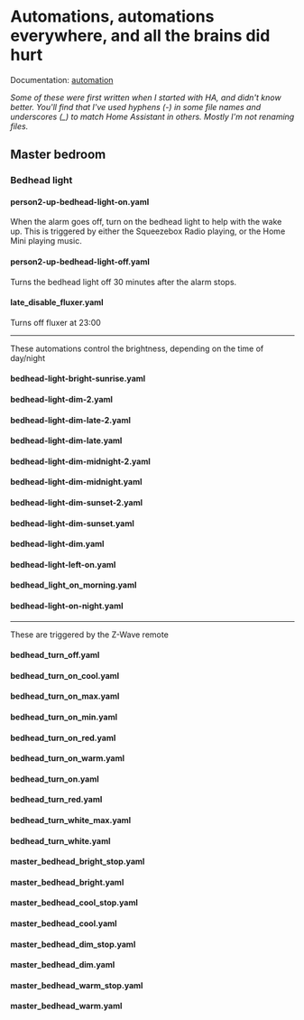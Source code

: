 # Automations, automations everywhere, and all the brains did hurt

Documentation: [automation](https://home-assistant.io/docs/automation/)

_Some of these were first written when I started with HA, and didn't know better. You'll find that I've used hyphens (-) in some file names and underscores (\_) to match Home Assistant in others. Mostly I'm not renaming files._


## Master bedroom 

### Bedhead light

#### person2-up-bedhead-light-on.yaml

When the alarm goes off, turn on the bedhead light to help with the wake up. This is triggered by either the Squeezebox Radio playing, or the Home Mini playing music. 

#### person2-up-bedhead-light-off.yaml

Turns the bedhead light off 30 minutes after the alarm stops.

#### late_disable_fluxer.yaml

Turns off fluxer at 23:00

---

These automations control the brightness, depending on the time of day/night

#### bedhead-light-bright-sunrise.yaml
#### bedhead-light-dim-2.yaml
#### bedhead-light-dim-late-2.yaml
#### bedhead-light-dim-late.yaml
#### bedhead-light-dim-midnight-2.yaml
#### bedhead-light-dim-midnight.yaml
#### bedhead-light-dim-sunset-2.yaml
#### bedhead-light-dim-sunset.yaml
#### bedhead-light-dim.yaml
#### bedhead-light-left-on.yaml
#### bedhead_light_on_morning.yaml
#### bedhead-light-on-night.yaml

---

These are triggered by the Z-Wave remote

#### bedhead_turn_off.yaml
#### bedhead_turn_on_cool.yaml
#### bedhead_turn_on_max.yaml
#### bedhead_turn_on_min.yaml
#### bedhead_turn_on_red.yaml
#### bedhead_turn_on_warm.yaml
#### bedhead_turn_on.yaml
#### bedhead_turn_red.yaml
#### bedhead_turn_white_max.yaml
#### bedhead_turn_white.yaml
#### master_bedhead_bright_stop.yaml
#### master_bedhead_bright.yaml
#### master_bedhead_cool_stop.yaml
#### master_bedhead_cool.yaml
#### master_bedhead_dim_stop.yaml
#### master_bedhead_dim.yaml
#### master_bedhead_warm_stop.yaml
#### master_bedhead_warm.yaml
